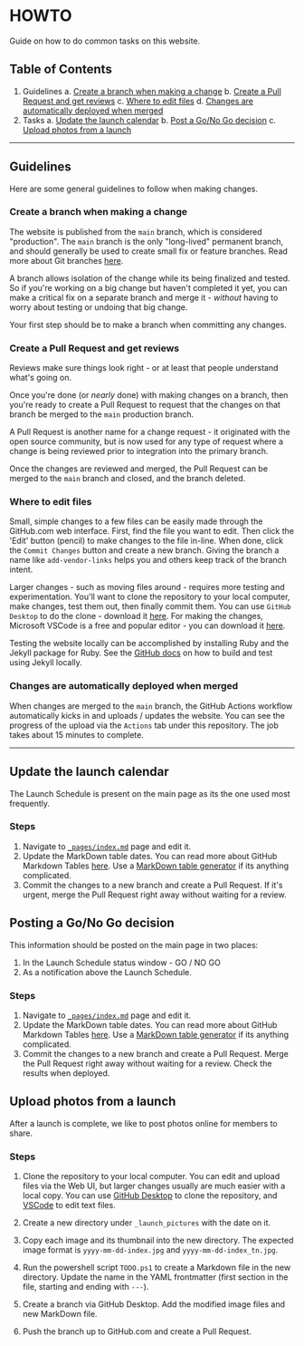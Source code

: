 # HOWTO

Guide on how to do common tasks on this website.

## Table of Contents

1. Guidelines
   a. [Create a branch when making a change](#create-a-branch-when-making-a-change)
   b. [Create a Pull Request and get reviews](#create-a-pull-request-and-get-reviews)
   c. [Where to edit files](#where-to-edit-files)
   d. [Changes are automatically deployed when merged](#changes-are-automatically-deployed-when-merged)
3. Tasks
   a. [Update the launch calendar](#update-the-launch-calendar)
   b. [Post a Go/No Go decision](#post-a-go-no-go-decision)
   c. [Upload photos from a launch](#upload-photos-from-a-launch)
---

## Guidelines
Here are some general guidelines to follow when making changes.

### Create a branch when making a change
The website is published from the `main` branch, which is considered "production". The `main` branch 
is the only "long-lived" permanent branch, and should generally be used to create small fix or feature 
branches. Read more about Git branches [here](https://git-scm.com/book/en/v2/Git-Branching-Branches-in-a-Nutshell).

A branch allows isolation of the change while its being finalized and tested. So if you're working 
on a big change but haven't completed it yet, you can make a critical fix on a separate branch and
merge it - *without* having to worry about testing or undoing that big change.

Your first step should be to make a branch when committing any changes.

### Create a Pull Request and get reviews
Reviews make sure things look right - or at least that people understand what's going on.

Once you're done (or *nearly* done) with making changes on a branch, then you're ready to create a Pull Request
to request that the changes on that branch be merged to the `main` production branch.

A Pull Request is another name for a change request - it originated with the open source community, but
is now used for any type of request where a change is being reviewed prior to integration into the primary branch.

Once the changes are reviewed and merged, the Pull Request can be merged to the `main` branch and closed, and 
the branch deleted.

### Where to edit files
Small, simple changes to a few files can be easily made through the GitHub.com web interface.  First, find the file
you want to edit.  Then click the 'Edit' button (pencil) to make changes to the file in-line.  When done, click the 
`Commit Changes` button and create a new branch.  Giving the branch a name like `add-vendor-links` helps you and others
keep track of the branch intent.

Larger changes - such as moving files around - requires more testing and experimentation.  You'll want to clone the
repository to your local computer, make changes, test them out, then finally commit them.  You can use `GitHub Desktop`
to do the clone - download it [here](https://desktop.github.com/).  For making the changes, Microsoft VSCode is a free
and popular editor - you can download it [here](https://code.visualstudio.com/download).

Testing the website locally can be accomplished by installing Ruby and the Jekyll package for Ruby.  See the 
[GitHub docs](https://docs.github.com/en/pages/setting-up-a-github-pages-site-with-jekylltesting-your-github-pages-site-locally-with-jekyll#building-your-site-locally)
on how to build and test using Jekyll locally.

### Changes are automatically deployed when merged
When changes are merged to the `main` branch, the GitHub Actions workflow automatically kicks in and uploads / updates the
website.  You can see the progress of the upload via the `Actions` tab under this repository. The job takes about 15 minutes
to complete.

---

## Update the launch calendar
The Launch Schedule is present on the main page as its the one used most frequently.

### Steps
1. Navigate to [`_pages/index.md`](_pages/index.md) page and edit it.
2. Update the MarkDown table dates.  You can read more about GitHub Markdown Tables [here](https://docs.github.com/en/get-started/writing-on-github/working-with-advanced-formatting/organizing-information-with-tables).
   Use a [MarkDown table generator](https://www.tablesgenerator.com/markdown_tables) if its anything complicated.
3. Commit the changes to a new branch and create a Pull Request.  If it's urgent, merge the Pull Request right away without waiting for a review.

## Posting a Go/No Go decision
This information should be posted on the main page in two places:
 1. In the Launch Schedule status window - GO / NO GO
 2. As a notification above the Launch Schedule.

### Steps
1. Navigate to [`_pages/index.md`](_pages/index.md) page and edit it.
2. Update the MarkDown table dates.  You can read more about GitHub Markdown Tables [here](https://docs.github.com/en/get-started/writing-on-github/working-with-advanced-formatting/organizing-information-with-tables).
   Use a [MarkDown table generator](https://www.tablesgenerator.com/markdown_tables) if its anything complicated.
3. Commit the changes to a new branch and create a Pull Request.  Merge the Pull Request right away without waiting for a review.  Check the results when deployed.

## Upload photos from a launch
After a launch is complete, we like to post photos online for members to share.

### Steps
1. Clone the repository to your local computer.
   You can edit and upload files via the Web UI, but larger changes usually are much easier with a local copy.
   You can use [GitHub Desktop](https://desktop.github.com/) to clone the repository, and [VSCode](https://code.visualstudio.com/download)
   to edit text files.

2. Create a new directory under `_launch_pictures` with the date on it.
3. Copy each image and its thumbnail into the new directory.  The expected image format is `yyyy-mm-dd-index.jpg` and `yyyy-mm-dd-index_tn.jpg`.
4. Run the powershell script `TODO.ps1` to create a Markdown file in the new directory. Update the name in 
   the YAML frontmatter (first section in the file, starting and ending with `---`).
6. Create a branch via GitHub Desktop.  Add the modified image files and new MarkDown file.
7. Push the branch up to GitHub.com and create a Pull Request.
